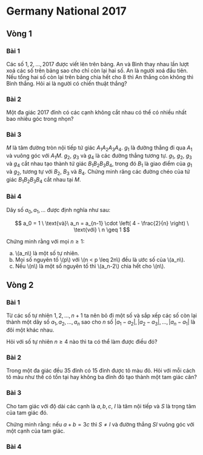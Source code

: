 # Germany National 2017

## Vòng 1

### Bài 1

Các số $1,2,\dots,2017$ được viết lên trên bảng. An và Bình thay nhau lần lượt xoá các số trên bảng sao cho chỉ còn lại hai số. An là người xoá đầu tiên. Nếu tổng hai số còn lại trên bảng chia hết cho $8$ thì An thắng còn không thì Bình thắng. Hỏi ai là người có chiến thuật thắng?

### Bài 2

Một đa giác $2017$ đỉnh có các cạnh không cắt nhau có thể có nhiều nhất bao nhiêu góc trong nhọn?

### Bài 3

$M$ là tâm đường tròn nội tiếp tứ giác $A_1A_2A_3A_4$. $g_1$ là đường thẳng đi qua $A_1$ và vuông góc với $A_1M$. $g_2$, $g_3$ và $g_4$ là các đường thẳng tương tự. $g_1$, $g_2$, $g_3$ và $g_4$ cắt nhau tạo thành tứ giác $B_1B_2B_3B_4$, trong đó $B_1$ là giao điểm của $g_1$ và $g_2$, tương tự với $B_2$, $B_3$ và $B_4$. Chứng minh răng các đường chéo của tứ giác $B_1B_2B_3B_4$ cắt nhau tại $M$.

### Bài 4

Dãy số $a_0,a_1,\dots$ được định nghĩa như sau:

$$
a_0 = 1 \ \text{và}\ a_n = a_{n-1} \cdot \left( 4 - \frac{2}{n} \right) \ \text{với} \ n \geq 1
$$

Chứng minh rằng với mọi $n\geq 1$:

<ol style="list-style-type: lower-alpha;">
  <li>\(a_n\) là một số tự nhiên.</li>
  <li>Mọi số nguyên tố \(p\) với \(n < p \leq 2n\) đều là ước số của \(a_n\).</li>
  <li>Nếu \(n\) là một số nguyên tố thì \(a_n-2\) chia hết cho \(n\).</li>
</ol>

## Vòng 2

### Bài 1

Từ các số tự nhiên $1,2,\dots,n+1$ ta nên bỏ đi một số và sắp xếp các số còn lại thành một dãy số $a_1,a_2,\dots,a_n$ sao cho $n$ số $\left| a_1 - a_2 \right|,\left| a_2 - a_3 \right|,\dots,\left| a_n - a_1 \right|$ là đôi một khác nhau.

Hỏi với số tự nhiên $n\geq 4$ nào thì ta có thể làm được điều đó?

### Bài 2

Trong một đa giác đều $35$ đỉnh có $15$ đỉnh được tô màu đỏ. Hỏi với mỗi cách tô màu như thế có tồn tại hay không ba đỉnh đỏ tạo thành một tam giác cân?

### Bài 3

Cho tam giác với độ dài các cạnh là $a,b,c$, $I$ là tâm nội tiếp và $S$ là trọng tâm của tam giác đó.

Chứng minh rằng: nếu $a+b=3c$ thì $S\neq I$ và đường thẳng $SI$ vuông góc với một cạnh của tam giác.

### Bài 4


